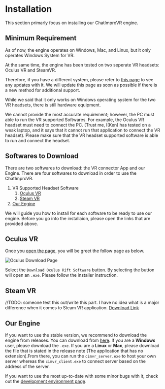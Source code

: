 # Installation
This section primarly focus on installing our ChatImproVR engine.

## Minimum Requirement
As of now, the engine operates on Windows, Mac, and Linux, but it only operates Windows System for VR.  

At the same time, the engine has been tested on two seperate VR headsets: Oculus VR and SteamVR. 

Therefore, if you have a different system, please refer to [this page](https://github.com/ChatImproVR/chatimprovr/issues/82) to see any updates with it. We will update this page as soon as possible if there is a new method for additional support. 

While we said that it only works on Windows operating system for the two VR headsets, there is still hardware equipment.

We cannot provide the most accurate requirement; however, the PC must able to run the VR supported Softwares. For example, the Oculus VR headset must need to connect the PC. (Trust me, I(Ken) has tested on a weak laptop, and it says that it cannot run that application to connect the VR headset). Please make sure that the VR headset supported software is able to run and connect the headset. 

## Softwares to Download
There are two softwares to download: the VR connector App and our Engine.
There are four softwares to download in order to use the ChatImproVR.

1. VR Supported Headset Software
   1. [Oculus VR](#oculus-vr)
   2. [Steam VR](#steam-vr)
2. [Our Engine](#our-engine)

We will guide you how to install for each software to be ready to use our engine. Before you go into the installaion, please open the links that are provided above.

## Oculus VR
Once you [open the page](https://www.oculus.com/Setup/), you will be greet the follow page as below.

![Oculus Download Page](./images/oculus_download_page.png)

Select the `Download Oculus Rift Software` button. By selecting the button will open an `.exe`. Please follow the installer instruction.

## Steam VR
//TODO: someone test this out/write this part. I have no idea what is a major difference when it comes to Steam VR application.
[Download Link](https://store.steampowered.com/app/250820/SteamVR/)

## Our Engine
If you want to use the stable version, we recommend to download the engine from releases. You can download from [here](https://github.com/ChatImproVR/chatimprovr/releases). If you are a **Windows** user, please download the `.exe`. If you are a **Linux** or **Mac**, please download the file that is stated in the release note (The application that has no extension).From there, you can run the `cimvr_server.exe` to host your own server whereas the `cimvr_client.exe` to connect server based on the address of the server.

If you want to use the most up-to-date with some minor bugs with it, check out the [development environment page](./development_environment.md).